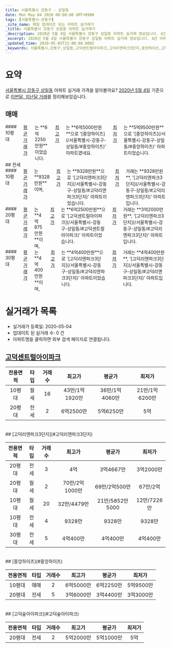 ```yaml
---
title: 서울특별시 강동구 - 상일동
date: Mon May 04 2020 00:00:00 GMT+0900
tags: [서울특별시-강동구]
_site_name: 매일 업데이트 되는 아파트 실거래가
_title: 서울특별시 강동구 상일동 아파트 실거래가
_description: 2020년 5월 4일 서울특별시 강동구 상일동 아파트 실거래 정보입니다. 4건 아파트 정보가 있습니다.
_excerpt: 2020년 5월 4일 서울특별시 강동구 상일동 아파트 실거래 정보입니다. 4건 아파트 정보가 있습니다.
_updated_time: 2020-05-03T15:00:00.000Z
_keywords: 서울특별시,강동구,상일동,고덕센트럴아이파크,고덕리엔파크3단지,중앙하이츠,고덕숲아이파크
---
```





# 요약
<ins>서울특별시 강동구 상일동</ins> 아파트 실거래 가격을 알아볼까요? <ins>2020년 5월 4일</ins> 기준으로 <ins>이번달, 지난달 거래</ins>를 정리해보았습니다.

## 매매
<div class="container">
<div class="twelve columns" markdown="1">
#### 10평대
<ins>평균 거래가</ins>는 **6억2250만원**이었습니다. <ins>최고가</ins>는 **6억5000만원**으로 '[중앙하이츠](/서울특별시-강동구-상일동/#중앙하이츠)' 아파트였네요. <ins>최저가</ins>는 **5억9500만원**으로 '[중앙하이츠](/서울특별시-강동구-상일동/#중앙하이츠)' 아파트이었습니다.
</div>
</div>
## 전세
<div class="container">
<div class="six columns" markdown="1">
#### 10평대
<ins>평균 거래가</ins>는 **9328만원**이며, <ins>최고가</ins>는 **9328만원**으로 '[고덕리엔파크3단지](/서울특별시-강동구-상일동/#고덕리엔파크3단지)' 아파트이었습니다. <ins>최저가</ins> 거래는 **9328만원**, '[고덕리엔파크3단지](/서울특별시-강동구-상일동/#고덕리엔파크3단지)' 아파트입니다.
</div>
<div class="six columns" markdown="1">
#### 20평대
<ins>평균 거래가</ins>는 **4억875만원**이며, <ins>최고가</ins>는 **6억2500만원**으로 '[고덕센트럴아이파크](/서울특별시-강동구-상일동/#고덕센트럴아이파크)' 아파트이었습니다. <ins>최저가</ins> 거래는 **3억2000만원**, '[고덕리엔파크3단지](/서울특별시-강동구-상일동/#고덕리엔파크3단지)' 아파트입니다.
</div>
</div>
<div class="container">
<div class="twelve columns" markdown="1">
#### 30평대
<ins>평균 거래가</ins>는 **4억400만원**이며, <ins>최고가</ins>는 **4억400만원**으로 '[고덕리엔파크3단지](/서울특별시-강동구-상일동/#고덕리엔파크3단지)' 아파트이었습니다. <ins>최저가</ins> 거래는 **4억400만원**, '[고덕리엔파크3단지](/서울특별시-강동구-상일동/#고덕리엔파크3단지)' 아파트입니다.
</div>
</div>



# 실거래가 목록
- 실거래가 등록일: 2020-05-04
- 업데이트 된 실거래 수: 0 건
- 아파트명을 클릭하면 외부 검색 페이지로 연결됩니다.

## [고덕센트럴아이파크](#고덕센트럴아이파크)

|전용면적|타입|거래수|최고가|평균가|최저가|
|:---:|:---:|:---:|:---:|:---:|:---:|
|10평대|<span class="deal-type-3">월세</span>|16|43만/1억1920만|36만/1억4060만|21만/1억6200만|
|20평대|<span class="deal-type-2">전세</span>|2|6억2500만|5억6250만|5억|

<br/>
## [고덕리엔파크3단지](#고덕리엔파크3단지)

|전용면적|타입|거래수|최고가|평균가|최저가|
|:---:|:---:|:---:|:---:|:---:|:---:|
|20평대|<span class="deal-type-2">전세</span>|3|4억|3억4667만|3억2000만|
|20평대|<span class="deal-type-3">월세</span>|2|70만/2억1000만|69만/2억500만|67만/2억|
|10평대|<span class="deal-type-3">월세</span>|20|32만/4479만|21만/5852만5000|12만/7226만|
|10평대|<span class="deal-type-2">전세</span>|4|9328만|9328만|9328만|
|30평대|<span class="deal-type-2">전세</span>|5|4억400만|4억400만|4억400만|

<br/>
## [중앙하이츠](#중앙하이츠)

|전용면적|타입|거래수|최고가|평균가|최저가|
|:---:|:---:|:---:|:---:|:---:|:---:|
|10평대|<span class="deal-type-1">매매</span>|2|6억5000만|6억2250만|5억9500만|
|20평대|<span class="deal-type-2">전세</span>|5|3억6000만|3억4400만|3억3000만|

<br/>
## [고덕숲아이파크](#고덕숲아이파크)

|전용면적|타입|거래수|최고가|평균가|최저가|
|:---:|:---:|:---:|:---:|:---:|:---:|
|20평대|<span class="deal-type-2">전세</span>|2|5억2000만|5억1000만|5억|

<br/>



